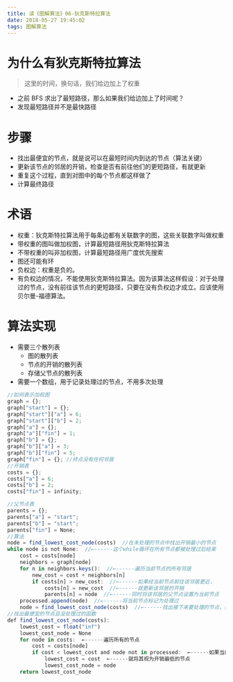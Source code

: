 ```yaml
---
title: 读《图解算法》06-狄克斯特拉算法
date: 2018-05-27 19:45:02
tags: 图解算法
---
```


# 为什么有狄克斯特拉算法

> 这里的时间，换句话，我们给边加上了权重

* 之前 BFS 求出了最短路径，那么如果我们给边加上了时间呢？
* 发现最短路径并不是最快路径

# 步骤

* 找出最便宜的节点，就是说可以在最短时间内到达的节点（算法关键）
* 更新该节点的邻居的开销，检查是否有前往他们的更短路径，有就更新
* 重复这个过程，直到对图中的每个节点都这样做了
* 计算最终路径

# 术语

* 权重：狄克斯特拉算法用于每条边都有关联数字的图，这些关联数字叫做权重
* 带权重的图叫做加权图，计算最短路径用狄克斯特拉算法
* 不带权重的叫非加权图，计算最短路径用广度优先搜索
* 图还可能有环
* 负权边：权重是负的。
* 有负权边的情况，不能使用狄克斯特拉算法。因为该算法这样假设：对于处理过的节点，没有前往该节点的更短路径，只要在没有负权边才成立。应该使用贝尔曼-福德算法。

# 算法实现

* 需要三个散列表
  * 图的散列表
  * 节点的开销的散列表
  * 存储父节点的散列表
* 需要一个数组，用于记录处理过的节点，不用多次处理

```javascript
//如何表示加权图
graph = {};
graph["start"] = {};
graph["start"]["a"] = 6;
graph["start"]["b"] = 2;
graph["a"] = {};
graph["a"]["fin"] = 1;
graph["b"] = {};
graph["b"]["a"] = 3;
graph["b"]["fin"] = 5;
graph["fin"] = {}; //终点没有任何邻居
//开销表
costs = {};
costs["a"] = 6;
costs["b"] = 2;
costs["fin"] = infinity;

//父节点表
parents = {};
parents["a"] = "start";
parents["b"] = "start";
parents["fin"] = None;
//算法
node = find_lowest_cost_node(costs)  //在未处理的节点中找出开销最小的节点
while node is not None:  //←------这个while循环在所有节点都被处理过后结束
    cost = costs[node]
    neighbors = graph[node]
    for n in neighbors.keys():  //←------遍历当前节点的所有邻居
        new_cost = cost + neighbors[n]
        if costs[n] > new_cost:  //←------如果经当前节点前往该邻居更近，
            costs[n] = new_cost  //←------就更新该邻居的开销
            parents[n] = node  //←------同时将该邻居的父节点设置为当前节点
    processed.append(node)  //←------将当前节点标记为处理过
    node = find_lowest_cost_node(costs)  //←------找出接下来要处理的节点，并循环
//找出最便宜的节点且没处理过的函数
def find_lowest_cost_node(costs):
    lowest_cost = float("inf")
    lowest_cost_node = None
    for node in costs:  ←------遍历所有的节点
        cost = costs[node]
        if cost < lowest_cost and node not in processed:  ←------如果当前节点的开销更低且未处理过，
            lowest_cost = cost  ←------就将其视为开销最低的节点
            lowest_cost_node = node
    return lowest_cost_node
```
